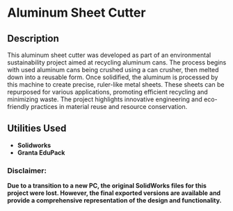<h1>Aluminum Sheet Cutter</h1>

<h2>Description</h2>
This aluminum sheet cutter was developed as part of an environmental sustainability project aimed at recycling aluminum cans. The process begins with used aluminum cans being crushed using a can crusher, then melted down into a reusable form. Once solidified, the aluminum is processed by this machine to create precise, ruler-like metal sheets. These sheets can be repurposed for various applications, promoting efficient recycling and minimizing waste. The project highlights innovative engineering and eco-friendly practices in material reuse and resource conservation.
<br />


<h2>Utilities Used</h2>

- <b>Solidworks</b>
- <b>Granta EduPack</b>

<h3>Disclaimer:</h3> 

<b>Due to a transition to a new PC, the original SolidWorks files for this project were lost. However, the final exported versions are available and provide a comprehensive representation of the design and functionality. </b>
